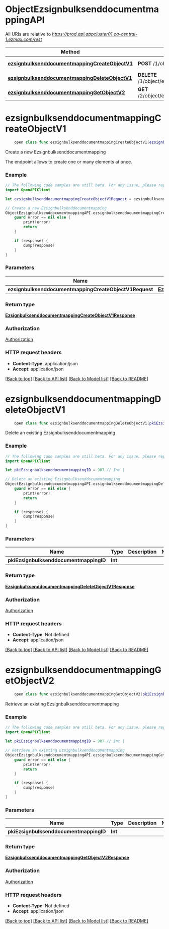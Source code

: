 # ObjectEzsignbulksenddocumentmappingAPI

All URIs are relative to *https://prod.api.appcluster01.ca-central-1.ezmax.com/rest*

Method | HTTP request | Description
------------- | ------------- | -------------
[**ezsignbulksenddocumentmappingCreateObjectV1**](ObjectEzsignbulksenddocumentmappingAPI.md#ezsignbulksenddocumentmappingcreateobjectv1) | **POST** /1/object/ezsignbulksenddocumentmapping | Create a new Ezsignbulksenddocumentmapping
[**ezsignbulksenddocumentmappingDeleteObjectV1**](ObjectEzsignbulksenddocumentmappingAPI.md#ezsignbulksenddocumentmappingdeleteobjectv1) | **DELETE** /1/object/ezsignbulksenddocumentmapping/{pkiEzsignbulksenddocumentmappingID} | Delete an existing Ezsignbulksenddocumentmapping
[**ezsignbulksenddocumentmappingGetObjectV2**](ObjectEzsignbulksenddocumentmappingAPI.md#ezsignbulksenddocumentmappinggetobjectv2) | **GET** /2/object/ezsignbulksenddocumentmapping/{pkiEzsignbulksenddocumentmappingID} | Retrieve an existing Ezsignbulksenddocumentmapping


# **ezsignbulksenddocumentmappingCreateObjectV1**
```swift
    open class func ezsignbulksenddocumentmappingCreateObjectV1(ezsignbulksenddocumentmappingCreateObjectV1Request: EzsignbulksenddocumentmappingCreateObjectV1Request, completion: @escaping (_ data: EzsignbulksenddocumentmappingCreateObjectV1Response?, _ error: Error?) -> Void)
```

Create a new Ezsignbulksenddocumentmapping

The endpoint allows to create one or many elements at once.

### Example
```swift
// The following code samples are still beta. For any issue, please report via http://github.com/OpenAPITools/openapi-generator/issues/new
import OpenAPIClient

let ezsignbulksenddocumentmappingCreateObjectV1Request = ezsignbulksenddocumentmapping-createObject-v1-Request(aObjEzsignbulksenddocumentmapping: [ezsignbulksenddocumentmapping-RequestCompound(pkiEzsignbulksenddocumentmappingID: 123, fkiEzsignbulksendID: 123, fkiEzsigntemplatepackageID: 123, fkiEzsigntemplateID: 123)]) // EzsignbulksenddocumentmappingCreateObjectV1Request | 

// Create a new Ezsignbulksenddocumentmapping
ObjectEzsignbulksenddocumentmappingAPI.ezsignbulksenddocumentmappingCreateObjectV1(ezsignbulksenddocumentmappingCreateObjectV1Request: ezsignbulksenddocumentmappingCreateObjectV1Request) { (response, error) in
    guard error == nil else {
        print(error)
        return
    }

    if (response) {
        dump(response)
    }
}
```

### Parameters

Name | Type | Description  | Notes
------------- | ------------- | ------------- | -------------
 **ezsignbulksenddocumentmappingCreateObjectV1Request** | [**EzsignbulksenddocumentmappingCreateObjectV1Request**](EzsignbulksenddocumentmappingCreateObjectV1Request.md) |  | 

### Return type

[**EzsignbulksenddocumentmappingCreateObjectV1Response**](EzsignbulksenddocumentmappingCreateObjectV1Response.md)

### Authorization

[Authorization](../README.md#Authorization)

### HTTP request headers

 - **Content-Type**: application/json
 - **Accept**: application/json

[[Back to top]](#) [[Back to API list]](../README.md#documentation-for-api-endpoints) [[Back to Model list]](../README.md#documentation-for-models) [[Back to README]](../README.md)

# **ezsignbulksenddocumentmappingDeleteObjectV1**
```swift
    open class func ezsignbulksenddocumentmappingDeleteObjectV1(pkiEzsignbulksenddocumentmappingID: Int, completion: @escaping (_ data: EzsignbulksenddocumentmappingDeleteObjectV1Response?, _ error: Error?) -> Void)
```

Delete an existing Ezsignbulksenddocumentmapping



### Example
```swift
// The following code samples are still beta. For any issue, please report via http://github.com/OpenAPITools/openapi-generator/issues/new
import OpenAPIClient

let pkiEzsignbulksenddocumentmappingID = 987 // Int | 

// Delete an existing Ezsignbulksenddocumentmapping
ObjectEzsignbulksenddocumentmappingAPI.ezsignbulksenddocumentmappingDeleteObjectV1(pkiEzsignbulksenddocumentmappingID: pkiEzsignbulksenddocumentmappingID) { (response, error) in
    guard error == nil else {
        print(error)
        return
    }

    if (response) {
        dump(response)
    }
}
```

### Parameters

Name | Type | Description  | Notes
------------- | ------------- | ------------- | -------------
 **pkiEzsignbulksenddocumentmappingID** | **Int** |  | 

### Return type

[**EzsignbulksenddocumentmappingDeleteObjectV1Response**](EzsignbulksenddocumentmappingDeleteObjectV1Response.md)

### Authorization

[Authorization](../README.md#Authorization)

### HTTP request headers

 - **Content-Type**: Not defined
 - **Accept**: application/json

[[Back to top]](#) [[Back to API list]](../README.md#documentation-for-api-endpoints) [[Back to Model list]](../README.md#documentation-for-models) [[Back to README]](../README.md)

# **ezsignbulksenddocumentmappingGetObjectV2**
```swift
    open class func ezsignbulksenddocumentmappingGetObjectV2(pkiEzsignbulksenddocumentmappingID: Int, completion: @escaping (_ data: EzsignbulksenddocumentmappingGetObjectV2Response?, _ error: Error?) -> Void)
```

Retrieve an existing Ezsignbulksenddocumentmapping



### Example
```swift
// The following code samples are still beta. For any issue, please report via http://github.com/OpenAPITools/openapi-generator/issues/new
import OpenAPIClient

let pkiEzsignbulksenddocumentmappingID = 987 // Int | 

// Retrieve an existing Ezsignbulksenddocumentmapping
ObjectEzsignbulksenddocumentmappingAPI.ezsignbulksenddocumentmappingGetObjectV2(pkiEzsignbulksenddocumentmappingID: pkiEzsignbulksenddocumentmappingID) { (response, error) in
    guard error == nil else {
        print(error)
        return
    }

    if (response) {
        dump(response)
    }
}
```

### Parameters

Name | Type | Description  | Notes
------------- | ------------- | ------------- | -------------
 **pkiEzsignbulksenddocumentmappingID** | **Int** |  | 

### Return type

[**EzsignbulksenddocumentmappingGetObjectV2Response**](EzsignbulksenddocumentmappingGetObjectV2Response.md)

### Authorization

[Authorization](../README.md#Authorization)

### HTTP request headers

 - **Content-Type**: Not defined
 - **Accept**: application/json

[[Back to top]](#) [[Back to API list]](../README.md#documentation-for-api-endpoints) [[Back to Model list]](../README.md#documentation-for-models) [[Back to README]](../README.md)

